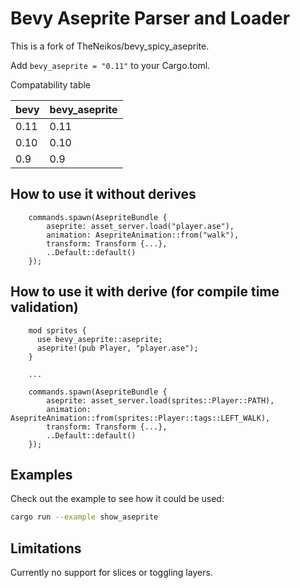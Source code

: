 # Bevy Aseprite Parser and Loader

This is a fork of TheNeikos/bevy_spicy_aseprite.

Add `bevy_aseprite = "0.11"` to your Cargo.toml.

Compatability table

| bevy | bevy_aseprite |
| ---- | ------------- |
| 0.11 | 0.11          |
| 0.10 | 0.10          |
| 0.9  | 0.9           |


## How to use it without derives

```rust,ignore
    commands.spawn(AsepriteBundle {
        aseprite: asset_server.load("player.ase"),
        animation: AsepriteAnimation::from("walk"),
        transform: Transform {...},
        ..Default::default()
    });
```


## How to use it with derive (for compile time validation)

```rust,ignore
    mod sprites {
      use bevy_aseprite::aseprite;
      aseprite!(pub Player, "player.ase");
    }

    ...

    commands.spawn(AsepriteBundle {
        aseprite: asset_server.load(sprites::Player::PATH),
        animation: AsepriteAnimation::from(sprites::Player::tags::LEFT_WALK),
        transform: Transform {...},
        ..Default::default()
    });
```

## Examples

Check out the example to see how it could be used:

```bash
cargo run --example show_aseprite
```

## Limitations

Currently no support for slices or toggling layers.
